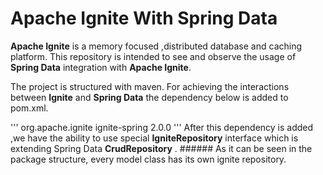 # Apache Ignite With Spring Data
**Apache Ignite** is a memory focused ,distributed database and caching platform. This repository is intended to see and observe the usage of **Spring Data** integration with **Apache Ignite**.

The project is structured with maven. For achieving the interactions between **Ignite** and **Spring Data** the dependency below is added to pom.xml.

  '''<dependency>
			<groupId>org.apache.ignite</groupId>
			<artifactId>ignite-spring</artifactId>
			<version>2.0.0</version>
		</dependency>'''
    After this dependency is added ,we have the ability to use special **IgniteRepository** interface which is extending Spring Data **CrudRepository** . 
    ###### As it can be seen in the package structure, every model class has its own ignite repository.
    
    

